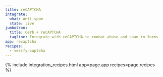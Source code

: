 ```yaml
---
title: reCAPTCHA
integrate:
  what: Anti-spam
  state: live
jumbotron:
  title: Cerb + reCAPTCHA
  tagline: Integrate with reCAPTCHA to combat abuse and spam in forms
app: recaptcha
recipes:
  - verify-captcha
---
```


{% include integration_recipes.html app=page.app recipes=page.recipes %}